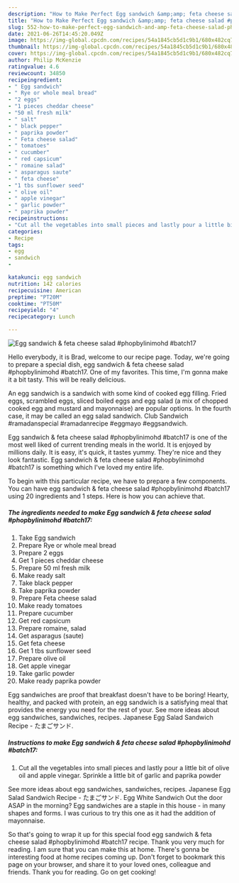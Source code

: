 ```yaml
---
description: "How to Make Perfect Egg sandwich &amp;amp; feta cheese salad #phopbylinimohd #batch17"
title: "How to Make Perfect Egg sandwich &amp;amp; feta cheese salad #phopbylinimohd #batch17"
slug: 552-how-to-make-perfect-egg-sandwich-and-amp-feta-cheese-salad-phopbylinimohd-batch17
date: 2021-06-26T14:45:20.049Z
image: https://img-global.cpcdn.com/recipes/54a1845cb5d1c9b1/680x482cq70/egg-sandwich-feta-cheese-salad-phopbylinimohd-batch17-recipe-main-photo.jpg
thumbnail: https://img-global.cpcdn.com/recipes/54a1845cb5d1c9b1/680x482cq70/egg-sandwich-feta-cheese-salad-phopbylinimohd-batch17-recipe-main-photo.jpg
cover: https://img-global.cpcdn.com/recipes/54a1845cb5d1c9b1/680x482cq70/egg-sandwich-feta-cheese-salad-phopbylinimohd-batch17-recipe-main-photo.jpg
author: Philip McKenzie
ratingvalue: 4.6
reviewcount: 34850
recipeingredient:
- " Egg sandwich"
- " Rye or whole meal bread"
- "2 eggs"
- "1 pieces cheddar cheese"
- "50 ml fresh milk"
- " salt"
- " black pepper"
- " paprika powder"
- " Feta cheese salad"
- " tomatoes"
- " cucumber"
- " red capsicum"
- " romaine salad"
- " asparagus saute"
- " feta cheese"
- "1 tbs sunflower seed"
- " olive oil"
- " apple vinegar"
- " garlic powder"
- " paprika powder"
recipeinstructions:
- "Cut all the vegetables into small pieces and lastly pour a little bit of olive oil and apple vinegar. Sprinkle a little bit of garlic and paprika powder"
categories:
- Recipe
tags:
- egg
- sandwich
- 

katakunci: egg sandwich  
nutrition: 142 calories
recipecuisine: American
preptime: "PT20M"
cooktime: "PT50M"
recipeyield: "4"
recipecategory: Lunch

---
```



![Egg sandwich &amp; feta cheese salad #phopbylinimohd #batch17](https://img-global.cpcdn.com/recipes/54a1845cb5d1c9b1/680x482cq70/egg-sandwich-feta-cheese-salad-phopbylinimohd-batch17-recipe-main-photo.jpg)

Hello everybody, it is Brad, welcome to our recipe page. Today, we're going to prepare a special dish, egg sandwich &amp; feta cheese salad #phopbylinimohd #batch17. One of my favorites. This time, I'm gonna make it a bit tasty. This will be really delicious.

An egg sandwich is a sandwich with some kind of cooked egg filling. Fried eggs, scrambled eggs, sliced boiled eggs and egg salad (a mix of chopped cooked egg and mustard and mayonnaise) are popular options. In the fourth case, it may be called an egg salad sandwich. Club Sandwich #ramadanspecial #ramadanrecipe #eggmayo #eggsandwich.

Egg sandwich &amp; feta cheese salad #phopbylinimohd #batch17 is one of the most well liked of current trending meals in the world. It is enjoyed by millions daily. It is easy, it's quick, it tastes yummy. They're nice and they look fantastic. Egg sandwich &amp; feta cheese salad #phopbylinimohd #batch17 is something which I've loved my entire life.


To begin with this particular recipe, we have to prepare a few components. You can have egg sandwich &amp; feta cheese salad #phopbylinimohd #batch17 using 20 ingredients and 1 steps. Here is how you can achieve that.

<!--inarticleads1-->

##### The ingredients needed to make Egg sandwich &amp; feta cheese salad #phopbylinimohd #batch17:

1. Take  Egg sandwich
1. Prepare  Rye or whole meal bread
1. Prepare 2 eggs
1. Get 1 pieces cheddar cheese
1. Prepare 50 ml fresh milk
1. Make ready  salt
1. Take  black pepper
1. Take  paprika powder
1. Prepare  Feta cheese salad
1. Make ready  tomatoes
1. Prepare  cucumber
1. Get  red capsicum
1. Prepare  romaine, salad
1. Get  asparagus (saute)
1. Get  feta cheese
1. Get 1 tbs sunflower seed
1. Prepare  olive oil
1. Get  apple vinegar
1. Take  garlic powder
1. Make ready  paprika powder


Egg sandwiches are proof that breakfast doesn&#39;t have to be boring! Hearty, healthy, and packed with protein, an egg sandwich is a satisfying meal that provides the energy you need for the rest of your. See more ideas about egg sandwiches, sandwiches, recipes. Japanese Egg Salad Sandwich Recipe - たまごサンド. 

<!--inarticleads2-->

##### Instructions to make Egg sandwich &amp; feta cheese salad #phopbylinimohd #batch17:

1. Cut all the vegetables into small pieces and lastly pour a little bit of olive oil and apple vinegar. Sprinkle a little bit of garlic and paprika powder


See more ideas about egg sandwiches, sandwiches, recipes. Japanese Egg Salad Sandwich Recipe - たまごサンド. Egg White Sandwich Out the door ASAP in the morning? Egg sandwiches are a staple in this house - in many shapes and forms. I was curious to try this one as it had the addition of mayonnaise. 

So that's going to wrap it up for this special food egg sandwich &amp; feta cheese salad #phopbylinimohd #batch17 recipe. Thank you very much for reading. I am sure that you can make this at home. There's gonna be interesting food at home recipes coming up. Don't forget to bookmark this page on your browser, and share it to your loved ones, colleague and friends. Thank you for reading. Go on get cooking!

